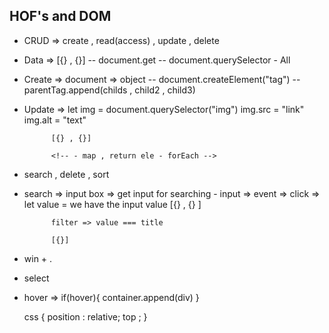 
## HOF's   and   DOM


- CRUD => create , read(access) , update , delete

- Data => [{} , {}]
   -- document.get
   -- document.querySelector  - All

- Create =>    document => object
     -- document.createElement("tag")
     -- parentTag.append(childs , child2 , child3)

- Update => let img = document.querySelector("img")
            <!-- element.attributName = "value" -->
            img.src = "link"
            img.alt = "text"

            [{} , {}]

            <!-- - map , return ele - forEach -->


- search , delete , sort

- search => input box => get input for searching
            - input => event => click => 
    let value = we have the input value
            [{} , {} ]

            filter => value === title

            [{}]

- win + .            

- select
- hover => 
  if(hover){
    container.append(div)
  }

  css {
    position : relative;
    top ; 
  }